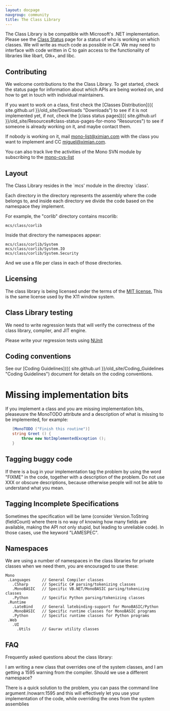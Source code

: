 ```yaml
---
layout: docpage
navgroup: community
title: The Class Library
---
```


The Class Library is be compatible with Microsoft's .NET implementation. Please see the [Class Status](/index.php?title=Class_Libraries&action=edit&redlink=1 "Class Libraries (page does not exist)") page for a status of who is working on which classes. We will write as much code as possible in C\#. We may need to interface with code written in C to gain access to the functionality of libraries like libart, Gtk+, and libc.

Contributing
------------

We welcome contributions to the the Class Library. To get started, check the status page for information about which APIs are being worked on, and how to get in touch with individual maintainers.

If you want to work on a class, first check the [Classes Distribution]({{ site.github.url }}/old_site/Downloads "Downloads") to see if it is not implemented yet, if not, check the [class status pages]({{ site.github.url }}/old_site/Resources#class-status-pages-for-mono "Resources") to see if someone is already working on it, and maybe contact them.

If nobody is working on it, mail [mono-list@ximian.com](mailto:mono-list@ximian.com) with the class you want to implement and CC [miguel@ximian.com](mailto:miguel@ximian.com).

You can also track live the activities of the Mono SVN module by subscribing to the [mono-cvs-list](http://lists.ximian.com/mailman/listinfo/mono-cvs-list)

Layout
------

The Class Library resides in the \`mcs' module in the directoy \`class'.

Each directory in the directory represents the assembly where the code belongs to, and inside each directory we divide the code based on the namespace they implement.

For example, the "corlib" directory contains mscorlib:

    mcs/class/corlib

Inside that directory the namespaces appear:

    mcs/class/corlib/System
    mcs/class/corlib/System.IO
    mcs/class/corlib/System.Security

And we use a file per class in each of those directories.

Licensing
---------

The class library is being licensed under the terms of the [MIT license.](http://www.opensource.org/licenses/mit-license.html) This is the same license used by the X11 window system.

Class Library testing
---------------------

We need to write regression tests that will verify the correctness of the class library, compiler, and JIT engine.

Please write your regression tests using [NUnit](http://nunit.sourceforge.net)

Coding conventions
------------------

See our [Coding Guidelines]({{ site.github.url }}/old_site/Coding_Guidelines "Coding Guidelines") document for details on the coding conventions.

Missing implementation bits
===========================

If you implement a class and you are missing implementation bits, pleaseusre the MonoTODO attribute and a description of what is missing to be implemented, for example:

``` csharp
   [MonoTODO ("Finish this routine")]
   string Greet () {
       throw new NotImplementedException ();
   }
```

Tagging buggy code
------------------

If there is a bug in your implementation tag the problem by using the word "FIXME" in the code, together with a description of the problem. Do not use XXX or obscure descriptions, because otherwise people will not be able to understand what you mean.

Tagging Incomplete Specifications
---------------------------------

Sometimes the specification will be lame (consider Version.ToString (fieldCount) where there is no way of knowing how many fields are available, making the API not only stupid, but leading to unreliable code). In those cases, use the keyword "LAMESPEC".

Namespaces
----------

We are using a number of namespaces in the class libraries for private classes when we need them, you are encouraged to use these:

    Mono
     .Languages     // General Compiler classes
       .CSharp      // Specific C# parsing/tokenizing classes
       .MonoBASIC   // Specific VB.NET/MonoBASIC parsing/tokenizing classes
       .Python      // Specific Python parsing/tokenizing classes
     .Runtime
       .LateBind    // General latebinding-support for MonoBASIC/Python
       .MonoBASIC   // Specific runtime classes for MonoBASIC programs
       .Python      // Specific runtime classes for Python programs
     .Web
       .UI
         .Utils     // Gaurav utility classes

FAQ
---

Frequently asked questions about the class library:

I am writing a new class that overrides one of the system classes, and I am getting a 1595 warning from the compiler. Should we use a different namespace?

There is a quick solution to the problem, you can pass the command line argument /nowarn:1595 and this will effectively let you use your implementation of the code, while overriding the ones from the system assemblies


